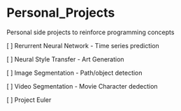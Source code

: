 # Personal_Projects
Personal side projects to reinforce programming concepts

[ ] Rerurrent Neural Network - Time series prediction

[ ] Neural Style Transfer - Art Generation

[ ] Image Segmentation - Path/object detection

[ ] Video Segmentation - Movie Character dedection

[ ] Project Euler
